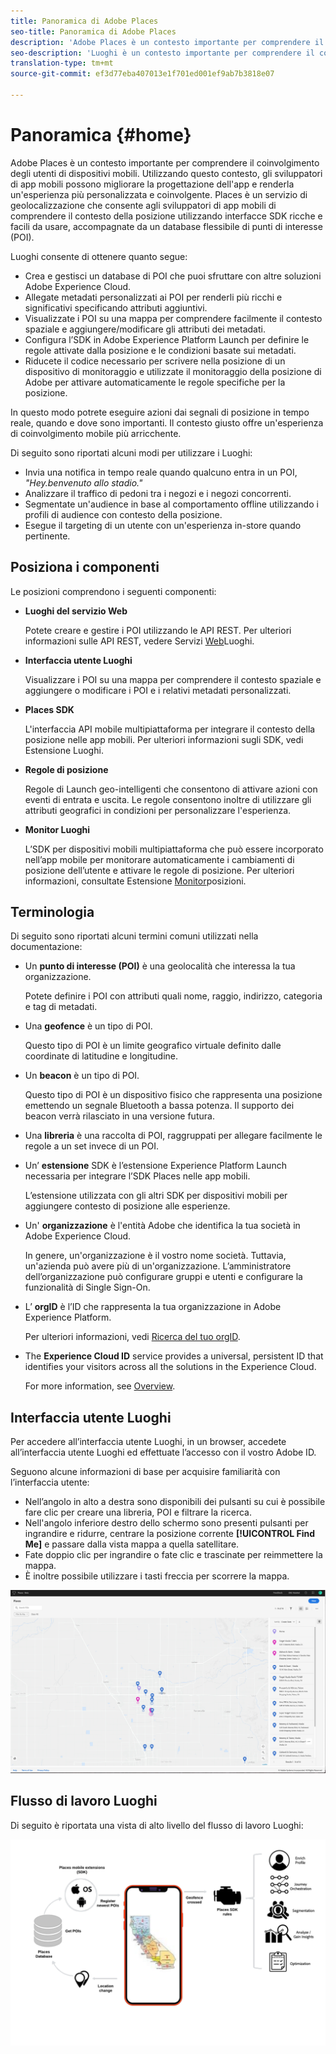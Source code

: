 ```yaml
---
title: Panoramica di Adobe Places
seo-title: Panoramica di Adobe Places
description: 'Adobe Places è un contesto importante per comprendere il coinvolgimento degli utenti di dispositivi mobili. Utilizzando questo contesto, gli sviluppatori di app mobili possono migliorare la progettazione dell''app e renderla un''esperienza più personalizzata e coinvolgente. '
seo-description: 'Luoghi è un contesto importante per comprendere il coinvolgimento degli utenti di dispositivi mobili. Utilizzando questo contesto, gli sviluppatori di app mobili possono migliorare la progettazione dell''app e renderla un''esperienza più personalizzata e coinvolgente. '
translation-type: tm+mt
source-git-commit: ef3d77eba407013e1f701ed001ef9ab7b3818e07

---
```



# Panoramica {#home}

Adobe Places è un contesto importante per comprendere il coinvolgimento degli utenti di dispositivi mobili. Utilizzando questo contesto, gli sviluppatori di app mobili possono migliorare la progettazione dell'app e renderla un'esperienza più personalizzata e coinvolgente. Places è un servizio di geolocalizzazione che consente agli sviluppatori di app mobili di comprendere il contesto della posizione utilizzando interfacce SDK ricche e facili da usare, accompagnate da un database flessibile di punti di interesse (POI).

Luoghi consente di ottenere quanto segue:

* Crea e gestisci un database di POI che puoi sfruttare con altre soluzioni Adobe Experience Cloud.
* Allegate metadati personalizzati ai POI per renderli più ricchi e significativi specificando attributi aggiuntivi.
* Visualizzate i POI su una mappa per comprendere facilmente il contesto spaziale e aggiungere/modificare gli attributi dei metadati.
* Configura l’SDK in Adobe Experience Platform Launch per definire le regole attivate dalla posizione e le condizioni basate sui metadati.
* Riducete il codice necessario per scrivere nella posizione di un dispositivo di monitoraggio e utilizzate il monitoraggio della posizione di Adobe per attivare automaticamente le regole specifiche per la posizione.

In questo modo potrete eseguire azioni dai segnali di posizione in tempo reale, quando e dove sono importanti. Il contesto giusto offre un'esperienza di coinvolgimento mobile più arricchente.

Di seguito sono riportati alcuni modi per utilizzare i Luoghi:

* Invia una notifica in tempo reale quando qualcuno entra in un POI, *"Hey.benvenuto allo stadio."*
* Analizzare il traffico di pedoni tra i negozi e i negozi concorrenti.
* Segmentate un'audience in base al comportamento offline utilizzando i profili di audience con contesto della posizione.
* Esegue il targeting di un utente con un'esperienza in-store quando pertinente.

## Posiziona i componenti

Le posizioni comprendono i seguenti componenti:

* **Luoghi del servizio Web**

   Potete creare e gestire i POI utilizzando le API REST. Per ulteriori informazioni sulle API REST, vedere Servizi [Web](/help/places-rest-apis/api-usage/api-usage.md)Luoghi.

* **Interfaccia utente Luoghi**

   Visualizzare i POI su una mappa per comprendere il contesto spaziale e aggiungere o modificare i POI e i relativi metadati personalizzati.

* **Places SDK**

   L'interfaccia API mobile multipiattaforma per integrare il contesto della posizione nelle app mobili. Per ulteriori informazioni sugli SDK, vedi Estensione [](/help/configure-places-in-the-sdk/places-extension/places-extension.md)Luoghi.

* **Regole di posizione**

   Regole di Launch geo-intelligenti che consentono di attivare azioni con eventi di entrata e uscita. Le regole consentono inoltre di utilizzare gli attributi geografici in condizioni per personalizzare l'esperienza.

* **Monitor Luoghi**

   L’SDK per dispositivi mobili multipiattaforma che può essere incorporato nell’app mobile per monitorare automaticamente i cambiamenti di posizione dell’utente e attivare le regole di posizione. Per ulteriori informazioni, consultate Estensione [Monitor](/help/configure-places-in-the-sdk/places-monitor-extension/places-monitor-extension.md)posizioni.

## Terminologia

Di seguito sono riportati alcuni termini comuni utilizzati nella documentazione:

* Un **punto di interesse (POI)** è una geolocalità che interessa la tua organizzazione.

   Potete definire i POI con attributi quali nome, raggio, indirizzo, categoria e tag di metadati.

* Una **geofence** è un tipo di POI.

   Questo tipo di POI è un limite geografico virtuale definito dalle coordinate di latitudine e longitudine.

* Un **beacon** è un tipo di POI.

   Questo tipo di POI è un dispositivo fisico che rappresenta una posizione emettendo un segnale Bluetooth a bassa potenza. Il supporto dei beacon verrà rilasciato in una versione futura.

* Una **libreria** è una raccolta di POI, raggruppati per allegare facilmente le regole a un set invece di un POI.

* Un’ **estensione** SDK è l’estensione Experience Platform Launch necessaria per integrare l’SDK Places nelle app mobili.

   L’estensione utilizzata con gli altri SDK per dispositivi mobili per aggiungere contesto di posizione alle esperienze.

* Un' **organizzazione** è l'entità Adobe che identifica la tua società in Adobe Experience Cloud.

   In genere, un'organizzazione è il vostro nome società. Tuttavia, un'azienda può avere più di un'organizzazione. L’amministratore dell’organizzazione può configurare gruppi e utenti e configurare la funzionalità di Single Sign-On.

* L’ **orgID** è l’ID che rappresenta la tua organizzazione in Adobe Experience Platform.

   Per ulteriori informazioni, vedi [Ricerca del tuo orgID](https://forums.adobe.com/thread/2339895).

* The **Experience Cloud ID** service provides a universal, persistent ID that identifies your visitors across all the solutions in the Experience Cloud.

   For more information, see [Overview](https://docs.adobe.com/content/help/en/id-service/using/intro/overview.html).

## Interfaccia utente Luoghi

Per accedere all’interfaccia utente Luoghi, in un browser, accedete all’interfaccia utente [](https://places.adobe.com) Luoghi ed effettuate l’accesso con il vostro Adobe ID.

Seguono alcune informazioni di base per acquisire familiarità con l’interfaccia utente:

* Nell’angolo in alto a destra sono disponibili dei pulsanti su cui è possibile fare clic per creare una libreria, POI e filtrare la ricerca.
* Nell'angolo inferiore destro dello schermo sono presenti pulsanti per ingrandire e ridurre, centrare la posizione corrente **[!UICONTROL Find Me]** e passare dalla vista mappa a quella satellitare.
* Fate doppio clic per ingrandire o fate clic e trascinate per reimmettere la mappa.
* È inoltre possibile utilizzare i tasti freccia per scorrere la mappa.

![](assets/location-services.png)


## Flusso di lavoro Luoghi

Di seguito è riportata una vista di alto livello del flusso di lavoro Luoghi:

![](/help/assets/places-workflow-diagram-lc-1.png)